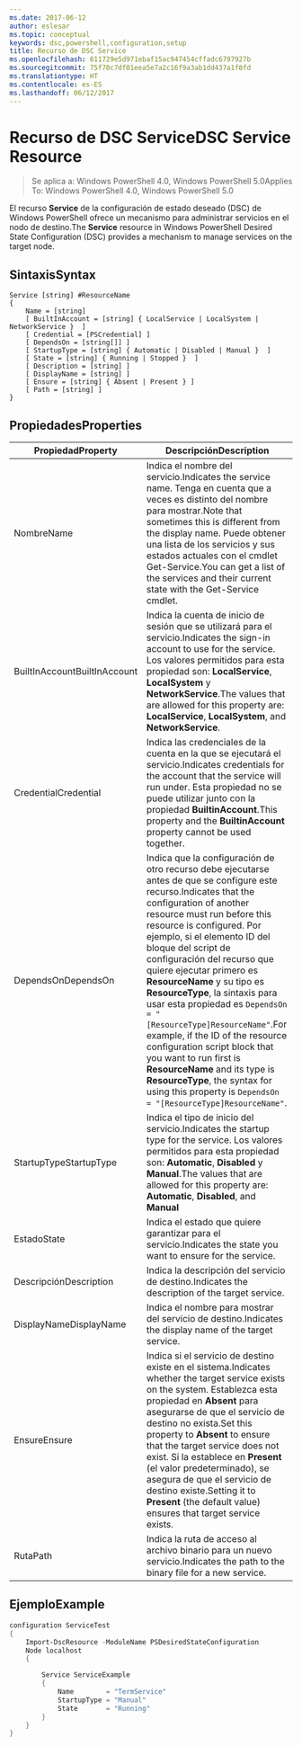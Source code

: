 ```yaml
---
ms.date: 2017-06-12
author: eslesar
ms.topic: conceptual
keywords: dsc,powershell,configuration,setup
title: Recurso de DSC Service
ms.openlocfilehash: 611729e5d971ebaf15ac947454cffadc6797927b
ms.sourcegitcommit: 75f70c7df01eea5e7a2c16f9a3ab1dd437a1f8fd
ms.translationtype: HT
ms.contentlocale: es-ES
ms.lasthandoff: 06/12/2017
---
```

# <a name="dsc-service-resource"></a><span data-ttu-id="fd7c2-103">Recurso de DSC Service</span><span class="sxs-lookup"><span data-stu-id="fd7c2-103">DSC Service Resource</span></span>

> <span data-ttu-id="fd7c2-104">Se aplica a: Windows PowerShell 4.0, Windows PowerShell 5.0</span><span class="sxs-lookup"><span data-stu-id="fd7c2-104">Applies To: Windows PowerShell 4.0, Windows PowerShell 5.0</span></span>


<span data-ttu-id="fd7c2-105">El recurso **Service** de la configuración de estado deseado (DSC) de Windows PowerShell ofrece un mecanismo para administrar servicios en el nodo de destino.</span><span class="sxs-lookup"><span data-stu-id="fd7c2-105">The **Service** resource in Windows PowerShell Desired State Configuration (DSC) provides a mechanism to manage services on the target node.</span></span>

## <a name="syntax"></a><span data-ttu-id="fd7c2-106">Sintaxis</span><span class="sxs-lookup"><span data-stu-id="fd7c2-106">Syntax</span></span>

```
Service [string] #ResourceName
{
    Name = [string]
    [ BuiltInAccount = [string] { LocalService | LocalSystem | NetworkService }  ]
    [ Credential = [PSCredential] ]
    [ DependsOn = [string[]] ]
    [ StartupType = [string] { Automatic | Disabled | Manual }  ]
    [ State = [string] { Running | Stopped }  ]
    [ Description = [string] ]
    [ DisplayName = [string] ]
    [ Ensure = [string] { Absent | Present } ]
    [ Path = [string] ]
}
```

## <a name="properties"></a><span data-ttu-id="fd7c2-107">Propiedades</span><span class="sxs-lookup"><span data-stu-id="fd7c2-107">Properties</span></span>

|  <span data-ttu-id="fd7c2-108">Propiedad</span><span class="sxs-lookup"><span data-stu-id="fd7c2-108">Property</span></span>  |  <span data-ttu-id="fd7c2-109">Descripción</span><span class="sxs-lookup"><span data-stu-id="fd7c2-109">Description</span></span>   | 
|---|---| 
| <span data-ttu-id="fd7c2-110">Nombre</span><span class="sxs-lookup"><span data-stu-id="fd7c2-110">Name</span></span>| <span data-ttu-id="fd7c2-111">Indica el nombre del servicio.</span><span class="sxs-lookup"><span data-stu-id="fd7c2-111">Indicates the service name.</span></span> <span data-ttu-id="fd7c2-112">Tenga en cuenta que a veces es distinto del nombre para mostrar.</span><span class="sxs-lookup"><span data-stu-id="fd7c2-112">Note that sometimes this is different from the display name.</span></span> <span data-ttu-id="fd7c2-113">Puede obtener una lista de los servicios y sus estados actuales con el cmdlet Get-Service.</span><span class="sxs-lookup"><span data-stu-id="fd7c2-113">You can get a list of the services and their current state with the Get-Service cmdlet.</span></span>| 
| <span data-ttu-id="fd7c2-114">BuiltInAccount</span><span class="sxs-lookup"><span data-stu-id="fd7c2-114">BuiltInAccount</span></span>| <span data-ttu-id="fd7c2-115">Indica la cuenta de inicio de sesión que se utilizará para el servicio.</span><span class="sxs-lookup"><span data-stu-id="fd7c2-115">Indicates the sign-in account to use for the service.</span></span> <span data-ttu-id="fd7c2-116">Los valores permitidos para esta propiedad son: **LocalService**, **LocalSystem** y **NetworkService**.</span><span class="sxs-lookup"><span data-stu-id="fd7c2-116">The values that are allowed for this property are: **LocalService**, **LocalSystem**, and **NetworkService**.</span></span>| 
| <span data-ttu-id="fd7c2-117">Credential</span><span class="sxs-lookup"><span data-stu-id="fd7c2-117">Credential</span></span>| <span data-ttu-id="fd7c2-118">Indica las credenciales de la cuenta en la que se ejecutará el servicio.</span><span class="sxs-lookup"><span data-stu-id="fd7c2-118">Indicates credentials for the account that the service will run under.</span></span> <span data-ttu-id="fd7c2-119">Esta propiedad no se puede utilizar junto con la propiedad __BuiltinAccount__.</span><span class="sxs-lookup"><span data-stu-id="fd7c2-119">This property and the __BuiltinAccount__ property cannot be used together.</span></span>| 
| <span data-ttu-id="fd7c2-120">DependsOn</span><span class="sxs-lookup"><span data-stu-id="fd7c2-120">DependsOn</span></span>| <span data-ttu-id="fd7c2-121">Indica que la configuración de otro recurso debe ejecutarse antes de que se configure este recurso.</span><span class="sxs-lookup"><span data-stu-id="fd7c2-121">Indicates that the configuration of another resource must run before this resource is configured.</span></span> <span data-ttu-id="fd7c2-122">Por ejemplo, si el elemento ID del bloque del script de configuración del recurso que quiere ejecutar primero es __ResourceName__ y su tipo es __ResourceType__, la sintaxis para usar esta propiedad es `DependsOn = "[ResourceType]ResourceName"`.</span><span class="sxs-lookup"><span data-stu-id="fd7c2-122">For example, if the ID of the resource configuration script block that you want to run first is __ResourceName__ and its type is __ResourceType__, the syntax for using this property is `DependsOn = "[ResourceType]ResourceName"`.</span></span>| 
| <span data-ttu-id="fd7c2-123">StartupType</span><span class="sxs-lookup"><span data-stu-id="fd7c2-123">StartupType</span></span>| <span data-ttu-id="fd7c2-124">Indica el tipo de inicio del servicio.</span><span class="sxs-lookup"><span data-stu-id="fd7c2-124">Indicates the startup type for the service.</span></span> <span data-ttu-id="fd7c2-125">Los valores permitidos para esta propiedad son: **Automatic**, **Disabled** y **Manual**.</span><span class="sxs-lookup"><span data-stu-id="fd7c2-125">The values that are allowed for this property are: **Automatic**, **Disabled**, and **Manual**</span></span>| 
| <span data-ttu-id="fd7c2-126">Estado</span><span class="sxs-lookup"><span data-stu-id="fd7c2-126">State</span></span>| <span data-ttu-id="fd7c2-127">Indica el estado que quiere garantizar para el servicio.</span><span class="sxs-lookup"><span data-stu-id="fd7c2-127">Indicates the state you want to ensure for the service.</span></span>| 
| <span data-ttu-id="fd7c2-128">Descripción</span><span class="sxs-lookup"><span data-stu-id="fd7c2-128">Description</span></span> | <span data-ttu-id="fd7c2-129">Indica la descripción del servicio de destino.</span><span class="sxs-lookup"><span data-stu-id="fd7c2-129">Indicates the description of the target service.</span></span>| 
| <span data-ttu-id="fd7c2-130">DisplayName</span><span class="sxs-lookup"><span data-stu-id="fd7c2-130">DisplayName</span></span> | <span data-ttu-id="fd7c2-131">Indica el nombre para mostrar del servicio de destino.</span><span class="sxs-lookup"><span data-stu-id="fd7c2-131">Indicates the display name of the target service.</span></span>| 
| <span data-ttu-id="fd7c2-132">Ensure</span><span class="sxs-lookup"><span data-stu-id="fd7c2-132">Ensure</span></span> | <span data-ttu-id="fd7c2-133">Indica si el servicio de destino existe en el sistema.</span><span class="sxs-lookup"><span data-stu-id="fd7c2-133">Indicates whether the target service exists on the system.</span></span> <span data-ttu-id="fd7c2-134">Establezca esta propiedad en **Absent** para asegurarse de que el servicio de destino no exista.</span><span class="sxs-lookup"><span data-stu-id="fd7c2-134">Set this property to **Absent** to ensure that the target service does not exist.</span></span> <span data-ttu-id="fd7c2-135">Si la establece en **Present** (el valor predeterminado), se asegura de que el servicio de destino existe.</span><span class="sxs-lookup"><span data-stu-id="fd7c2-135">Setting it to **Present** (the default value) ensures that target service exists.</span></span>|
| <span data-ttu-id="fd7c2-136">Ruta</span><span class="sxs-lookup"><span data-stu-id="fd7c2-136">Path</span></span> | <span data-ttu-id="fd7c2-137">Indica la ruta de acceso al archivo binario para un nuevo servicio.</span><span class="sxs-lookup"><span data-stu-id="fd7c2-137">Indicates the path to the binary file for a new service.</span></span>| 

## <a name="example"></a><span data-ttu-id="fd7c2-138">Ejemplo</span><span class="sxs-lookup"><span data-stu-id="fd7c2-138">Example</span></span>

```powershell
configuration ServiceTest
{
    Import-DscResource -ModuleName PSDesiredStateConfiguration
    Node localhost
    {

        Service ServiceExample
        {
            Name        = "TermService"
            StartupType = "Manual"
            State       = "Running"
        } 
    }
}
```

